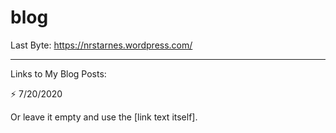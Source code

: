 # blog

Last Byte:
https://nrstarnes.wordpress.com/

--------------------------------------------------------------------------------------------------------------

Links to My Blog Posts:

⚡️ 7/20/2020 

[👨🏻‍💻]:(https://nrstarnes.wordpress.com/2020/07/20/working-remotely-or-remotely-working/)

Or leave it empty and use the [link text itself].

